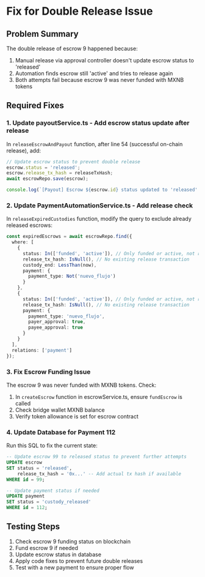 # Fix for Double Release Issue

## Problem Summary
The double release of escrow 9 happened because:
1. Manual release via approval controller doesn't update escrow status to 'released'
2. Automation finds escrow still 'active' and tries to release again
3. Both attempts fail because escrow 9 was never funded with MXNB tokens

## Required Fixes

### 1. Update payoutService.ts - Add escrow status update after release

In `releaseEscrowAndPayout` function, after line 54 (successful on-chain release), add:

```typescript
// Update escrow status to prevent double release
escrow.status = 'released';
escrow.release_tx_hash = releaseTxHash;
await escrowRepo.save(escrow);

console.log(`[Payout] Escrow ${escrow.id} status updated to 'released' with tx: ${releaseTxHash}`);
```

### 2. Update PaymentAutomationService.ts - Add release check

In `releaseExpiredCustodies` function, modify the query to exclude already released escrows:

```typescript
const expiredEscrows = await escrowRepo.find({
  where: [
    {
      status: In(['funded', 'active']), // Only funded or active, not released
      release_tx_hash: IsNull(), // No existing release transaction
      custody_end: LessThan(now),
      payment: {
        payment_type: Not('nuevo_flujo')
      }
    },
    {
      status: In(['funded', 'active']), // Only funded or active, not released
      release_tx_hash: IsNull(), // No existing release transaction
      payment: {
        payment_type: 'nuevo_flujo',
        payer_approval: true,
        payee_approval: true
      }
    }
  ],
  relations: ['payment']
});
```

### 3. Fix Escrow Funding Issue

The escrow 9 was never funded with MXNB tokens. Check:

1. In `createEscrow` function in escrowService.ts, ensure `fundEscrow` is called
2. Check bridge wallet MXNB balance
3. Verify token allowance is set for escrow contract

### 4. Update Database for Payment 112

Run this SQL to fix the current state:

```sql
-- Update escrow 99 to released status to prevent further attempts
UPDATE escrow 
SET status = 'released', 
    release_tx_hash = '0x...' -- Add actual tx hash if available
WHERE id = 99;

-- Update payment status if needed
UPDATE payment 
SET status = 'custody_released' 
WHERE id = 112;
```

## Testing Steps

1. Check escrow 9 funding status on blockchain
2. Fund escrow 9 if needed
3. Update escrow status in database
4. Apply code fixes to prevent future double releases
5. Test with a new payment to ensure proper flow
